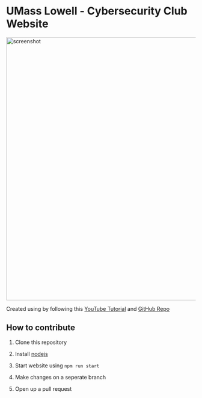 # UMass Lowell - Cybersecurity Club Website

<img width="700" alt="screenshot" src="https://user-images.githubusercontent.com/36372968/138989038-ce5fe35e-8b79-4962-91fb-6b7f770540c5.JPG">

Created using by following this [YouTube Tutorial](https://youtu.be/I2UBjN5ER4s) and [GitHub Repo](https://github.com/briancodex/react-website-v1)

## How to contribute

1. Clone this repository

2. Install [nodejs](https://nodejs.org/en/)

3. Start website using `npm run start` 

4. Make changes on a seperate branch

5. Open up a pull request
